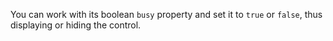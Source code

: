 You can work with its boolean `busy` property and set it to `true` or `false`, thus displaying or hiding the control.

<snippet id='activity-indicator-setting-busy'/>
<snippet id='activity-indicator-setting-busy-code'/>
<snippet id='activity-indicator-setting-busy-code-ts'/>